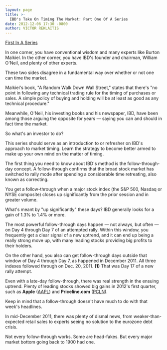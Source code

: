 ```yaml
---
layout: page
title: >-
  IBD's Take On Timing The Market: Part One Of A Series
date: 2012-12-06 17:30 -0800
author: VICTOR REKLAITIS
---
```





[First In A Series](http://news.investors.com/special-report/635805-you-can-time-the-market.aspx)


In one corner, you have conventional wisdom and many experts like Burton Malkiel. In the other corner, you have IBD's founder and chairman, William O'Neil, and plenty of other experts.


These two sides disagree in a fundamental way over whether or not one can time the market.


Malkiel's book, "A Random Walk Down Wall Street," states that there's "no point in following any technical trading rule for the timing of purchases or sales. A simple policy of buying and holding will be at least as good as any technical procedure."


Meanwhile, O'Neil, his investing books and his newspaper, IBD, have been among those arguing the opposite for years — saying you can and should in fact time the market.


So what's an investor to do?


This series should serve as an introduction to or refresher on IBD's approach to market timing. Learn the strategy to become better armed to make up your own mind on the matter of timing.


The first thing you need to know about IBD's method is the follow-through-day concept. A follow-through confirms that the broad stock market has switched to rally mode after spending a considerable time retreating, also known as correcting.


You get a follow-through when a major stock index (the S&P 500, Nasdaq or NYSE composite) closes up significantly from the prior session and in greater volume.


What's meant by "up significantly" these days? IBD generally looks for a gain of 1.3% to 1.4% or more.


The most powerful follow-through days happen — not always, but often — on Day 4 through Day 7 of an attempted rally. Within this window, you frequently get a clear signal of a new uptrend, and it can end up being a really strong move up, with many leading stocks providing big profits to their holders.


On the other hand, you also can get follow-through days outside that window of Day 4 through Day 7, as happened in December 2011. All three indexes followed through on Dec. 20, 2011. **(1)** That was Day 17 of a new rally attempt.


Even with a late-day follow-through, there was real strength in the ensuing uptrend. Plenty of leading stocks showed big gains in 2012's first quarter, such as **Apple** ([AAPL](https://research.investors.com/quote.aspx?symbol=AAPL)) and **Priceline.com** ([PCLN](https://research.investors.com/quote.aspx?symbol=PCLN)).


Keep in mind that a follow-through doesn't have much to do with that week's headlines.


In mid-December 2011, there was plenty of dismal news, from weaker-than-expected retail sales to experts seeing no solution to the eurozone debt crisis.


Not every follow-through works. Some are head-fakes. But every major market bottom going back to 1900 had one.





